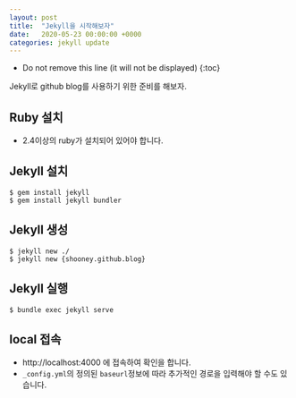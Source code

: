 ```yaml
---
layout: post
title:  "Jekyll을 시작해보자"
date:   2020-05-23 00:00:00 +0000
categories: jekyll update
---
```


* Do not remove this line (it will not be displayed) 
{:toc}

Jekyll로 github blog를 사용하기 위한 준비를 해보자.

## Ruby 설치
  - 2.4이상의 ruby가 설치되어 있어야 합니다.

## Jekyll 설치
  ```
  $ gem install jekyll
  $ gem install jekyll bundler
  ```

## Jekyll 생성
  ```
  $ jekyll new ./
  $ jekyll new {shooney.github.blog}
  ```

## Jekyll 실행
  ```
  $ bundle exec jekyll serve
  ```

## local 접속
  - http://localhost:4000 에 접속하여 확인을 합니다.
  - `_config.yml`의 정의된 `baseurl`정보에 따라 추가적인 경로을 입력해야 할 수도 있습니다.

[jekyll-docs]: http://jekyllrb.com/docs/home
[jekyll-gh]:   https://github.com/jekyll/jekyll
[jekyll-talk]: https://talk.jekyllrb.com/
